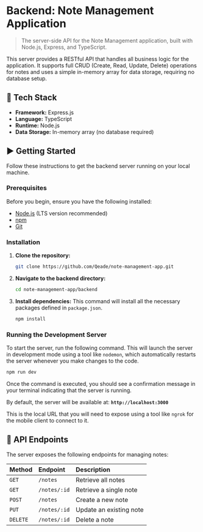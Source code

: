# Backend: Note Management Application

> The server-side API for the Note Management application, built with Node.js, Express, and TypeScript.

This server provides a RESTful API that handles all business logic for the application. It supports full CRUD (Create, Read, Update, Delete) operations for notes and uses a simple in-memory array for data storage, requiring no database setup.

## 🚀 Tech Stack

- **Framework:** Express.js
- **Language:** TypeScript
- **Runtime:** Node.js
- **Data Storage:** In-memory array (no database required)

## ▶️ Getting Started

Follow these instructions to get the backend server running on your local machine.

### Prerequisites

Before you begin, ensure you have the following installed:
- [Node.js](https://nodejs.org/) (LTS version recommended)
- [npm](https://www.npmjs.com/)
- [Git](https://git-scm.com/)

### Installation

1.  **Clone the repository:**
    ```sh
    git clone https://github.com/Qeade/note-management-app.git
    ```

2.  **Navigate to the backend directory:**
    ```sh
    cd note-management-app/backend
    ```

3.  **Install dependencies:**
    This command will install all the necessary packages defined in `package.json`.
    ```sh
    npm install
    ```

### Running the Development Server

To start the server, run the following command. This will launch the server in development mode using a tool like `nodemon`, which automatically restarts the server whenever you make changes to the code.

```sh
npm run dev
```

Once the command is executed, you should see a confirmation message in your terminal indicating that the server is running.

By default, the server will be available at: **`http://localhost:3000`**

This is the local URL that you will need to expose using a tool like `ngrok` for the mobile client to connect to it.

## 📝 API Endpoints

The server exposes the following endpoints for managing notes:

| Method | Endpoint        | Description                |
| :----- | :-------------- | :------------------------- |
| `GET`    | `/notes`        | Retrieve all notes         |
| `GET`    | `/notes/:id`    | Retrieve a single note     |
| `POST`   | `/notes`        | Create a new note          |
| `PUT`    | `/notes/:id`    | Update an existing note    |
| `DELETE` | `/notes/:id`    | Delete a note              |